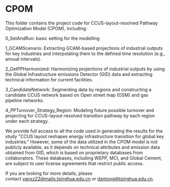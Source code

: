 # CPOM
This folder contains the project code for CCUS-layout-resolved Pathway Optimization Model (CPOM), including:

0_SetAndRun: basic setting for the modelling

1_GCAMScenario: Extracting GCAM-based projections of industrial outputs for key industries and interpolating them to the defined time resolution (e.g., annual intervals).

2_GetPPHarmonized: Harmonizing projections of industrial outputs by using the Global Infrastructure emissions Detector (GID) data and extracting technical information for current facilities.

3_CandidateNetwork: Segmenting data by regions and constructing a candidate CCUS network based on Open street map (OSM) and gas pipeline networks.

4_PPTurnover_Strategy_Region: Modeling future possible turnover and projecting for CCUS-layout-resolved transition pathway by each region under each strategy.

We provide full access to all the code used in generating the results for the study "CCUS layout reshapes energy infrastructure transition for global key industries." However, some of the data utilized in the CPOM model is not publicly available, as it depends on technical attributes and emission data obtained from GID, which is based on proprietary databases from collaborators. These databases, including WEPP, MCI, and Global Cement, are subject to user license agreements that restrict public access.

If you are looking for more details, please contact yanxz22@mails.tsinghua.edu.cn or dantong@tsinghua.edu.cn.
